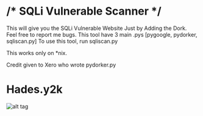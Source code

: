 # /* SQLi Vulnerable Scanner */

This will give you the SQLi Vulnerable Website Just by Adding the Dork.
Feel free to report me bugs.
This tool have 3 main .pys [pygoogle, pydorker, sqliscan.py]
To use this tool, run sqliscan.py

This works only on *nix.

Credit given to Xero who wrote pydorker.py
# Hades.y2k

![alt tag](http://i.imgur.com/jKo4JPZ.png)
